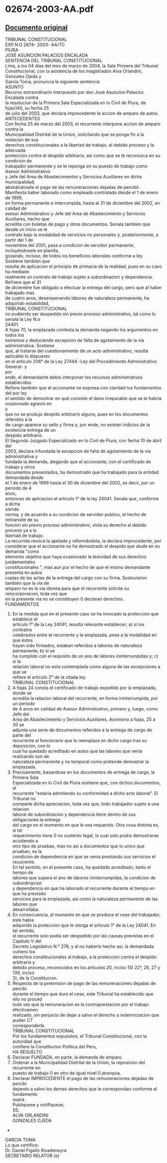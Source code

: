 
02674-2003-AA.pdf
=================
  
[Documento original](https://tc.gob.pe/jurisprudencia/2005/02674-2003-AA.pdf)  
---  
TRIBUNAL CONSTITUCIONAL  
EXP.N.O 2674- 2003- AA/TC  
PIURA  
JOSÉ ASUNCION PALACIOS ENCALADA  
SENTENCIA DEL TRIBUNAL CONSTITUCIONAL  
Lima, a los 04 dias del mes de marzo de 2004, la Sala Primera del Tribunal  
Constitucional, con la asistencia de los magistrados Alva Orlandini, Gonzales Ojeda y  
Garcia Toma, pronuncia la siguiente sentencia  
ASUNTO  
Recurso extraordinario interpuesto por don José Asuncion Palacios Encalada contra  
la resolucion de la Primera Sala Especializada en lo Civil de Piura, de fojas140, su fecha 25  
de julio del 2003, que declara improcedente la accion de amparo de autos.  
ANTECEDENTES  
Con fecha 25 de marzo del 2003, el recurrente interpone accion de amparo contra la  
Municipalidad Distrital de la Union, solicitando que se ponga fin a la violacion de sus  
derechos constitucionales a la libertad de trabajo, al debido proceso y la adecuada  
proteccion contra el despido arbitrario, asi como que se le reconozca en su condicion de  
trabajador permanente y se le reponga en su puesto de trabajo como Asesor Administrativo  
y Jefe del Area de Abastecimientos y Servicios Auxiliares en dicha municipalidad,  
abonândosele el pago de las remuneraciones dejadas de percibir.  
Manifiesta haber laborado como empleado contratado desde el 1 de enero de 1999,  
en forma permanente e interrumpida, hasta el 31 de diciembre del 2002, en calidad de  
asesor Administrativo y Jefe del Area de Abastecimiento y Servicios Auxiliares, hecho que  
acredita con boletas de pago y otros documentos. Senala también que desde un inicio se le  
contrato bajo la modalidad de servicios no personales y, posteriormente, a partir del 1 de  
noviembre del 2001, pasa a condicion de servidor permanente, incluyéndosele en planilla,  
gozando, incluso, de todos los beneficios laborales conforme a ley. Sostiene también que  
resulta de aplicacion el principio de primacia de la realidad, pues en su caso ha mediado  
realmente un contrato de trabajo sujeto a subordinacion y dependencia. Refriere que el 31  
de diciembre fue obligado a efectuar la entrega del cargo, pero que al haber trabajado mas  
de cuatro anos, desempenando labores de naturaleza permanente, ha adquirido estabilidad,  
TRIBUNAL CONSTITUCIONAL  
no pudiendo ser despedido sin previo proceso administrativo, tal como lo senala la Ley N.o  
24401.  
A fojas 70, la emplazada contesta la demanda negando los argumentos en todos los  
extremos y deduciendo excepcion de falta de agotamiento de la via administrativa. Sostiene  
que, al tratarse del cuestionamiento de un acto administrativo, resulta aplicable lo dispuesto  
en el articulo 206° de la Ley 27444 -Ley del Procedimiento Administrativo General- y  
por  
ende, el demandante debio interponer los recursos administrativos establecidos  
Refiere también que el accionante no expresa con claridad los fundamentos del por ley  
el sentido de demostrar en qué consiste el dano irreparable que se le habria ocasionado agravio en  
y  
que no se produjo despido arbitrario alguno, pues en los documentos referidos a la  
de cargo aparece su sello y firma y, por ende, no existen indicios de la existencia entrega de un  
despido arbitrario.  
El Segundo Juzgado Especializado en lo Civil de Piura, con fecha 10 de abril del  
2003, declara infundada la excepcion de falta de agotamiento de la via administrativa y  
fundada la demanda, alegando que el accionante, con el certificado de trabajo y otros  
documentos presentados, ha demostrado que ha trabajado para la entidad demandada desde  
el 1 de enero de 1999 hasta el 30 de diciembre del 2002, es decir, por un periodo de 4  
anos,  
entonces de aplicacion el articulo 1° de la ley 24041. Senala que, conforme a dicha  
siendo  
norma, y de acuerdo a su condicion de servidor publico, el hecho de retirarsele de su  
funcion sin previo proceso administrativo, viola su derecho al debido proceso ya a la  
libertad de trabajo.  
La recurrida revoca la apelada y reformândola, la declara improcedente, por  
considerar que el accionante no ha demostrado el despido que alude en su demanda "como  
elemento objetivo que haya ocasionado la lesividad de sus derechos jundamentales  
constitucionales ", mas aun por el hecho de que el mismo demandante presenta en autos  
copias de las actas de la entrega del cargo con su firma. Sostuvieron también que la via de  
amparo no es la via idonea para que el recurrente solicite su reincorporacion, toda vez que  
en la presente via no se constituyen 0 declaran derechos.  
FUNDAMENTOS  
1. En la medida que en el presente caso se ha invocado la proteccion que establece el  
articulo 1° de la Ley 24041, resulta relevante establecer; a) si los contratos  
celebrados entre el recurrente y la emplazada, pese a la modalidad en que éstos  
hayan sido firmados, estaban referidos a labores de naturaleza permanente; b) si se  
ha cumplido con el requisito de un ano de labores ininterrumpidas y; c) si la  
relacion laboral no esta contemplada como alguna de las excepciones a que se  
refiere el articulo 2° de la citada ley.  
TRIBUNAL CONSTITUCIONAL  
2. A fojas 24 consta el certificado de trabajo expedido por la emplazada, donde se  
acredita la relacion laboral del recurrente, en forma ininterrumpida, por un periodo  
de 4 anos en calidad de Asesor Administrativo, primero y, luego, como Jefe del  
Area de Abastecimiento y Servicios Auxiliares. Asimismo a fojas, 25 a 30 se  
adjunta una serie de documentos referidos a la entrega de cargo de parte del  
recurrente al funcionario que lo reemplaza en dicho cargo tras su deposicion, con lo  
cual ha quedado acreditado en autos que las labores que venia realizando son de  
naturaleza permanente y no temporal como pretende demostrar la emplazada.  
3. Precisamente, basandose en los documentos de entrega de cargo, la Primera Sala  
Especializada en lo Civil de Piura sostiene que, con dichos documentos, el  
recurrente "estaria admitiendo su conformidad a dicho acto laboral". El Tribunal no  
comparte dicha apreciacion, toda vez que, todo trabajador sujeto a una relacion  
laboral de subordinacion y dependencia tiene dentro de sus obligaciones la entrega  
del cargo en el momento en que le sea requerido. Otra cosa distinta es, si tal  
requerimiento tiene 0 no sustento legal, lo cual solo podra demostrarse acudiendo a  
otro tipo de pruebas, mas no asi a documentos que lo unico que prueban, es la  
condicion de dependencia en que se venia prestando sus servicios el recurrente.  
En tal sentido, en el presente caso, ha quedado acreditado, tanto el tiempo de  
labores que supera el ano de labores ininterrumpidas, la condicion de subordinacion  
y dependencia en que ha laborado el recurrente durante el tiempo en que ha prestado  
servicios para la emplazada, asi como la naturaleza permanente de las labores que  
desarrollaba.  
5. En consecuencia, al momento en que se produce el cese del trabajador, éste habia  
adquirido la proteccion que le otorga el articulo 1° de la Ley 24041. En tal sentido,  
el recurrente solo podia ser despedido por las causas previstas en el Capitulo V del  
Decreto Legislativo N.° 276, y al no haberlo hecho asi, la demandada vulnero los  
derechos constitucionales al trabajo, a la proteccion contra el despido arbitrario y  
debido proceso, reconocidos en los articulos 20, inciso 15) 22°, 26, 27 y 139, inciso  
3), de la Constitucion.  
6. Respecto de la pretension de pago de las remuneraciones dejadas de percibi  
durante el tiempo que duro el cese, este Tribunal ha establecido que ello no proced  
toda vez que la remuneracion es la contraprestacion por el trabajo efectivamen  
realizado, sin perjuicio de dejar a salvo el derecho a indemnizacion que pudier CT  
corresponderle.  
TRIBUNAL CONSTITUCIONAL  
Por los fundamentos expuestos, el Tribunal Constitucional, con la autoridad que  
confiere la Constitucion Politica del Peru,  
HA RESUELTO  
1. Declarar FUNDADA, en parte, la demanda de amparo.  
2. Ordenar a la Municipalidad Distrital de la Union, la reposicion del recurrente en  
puesto de trabajo 0 en otro de igual nivel 0 jerarquia.  
3. Declarar IMPROCEDENTE el pago de las remuneraciones dejadas de percibi  
dejando a salvo los demas derechos que le correspondan conforme al fundamento  
supra.  
Publiquese y notifiquese,  
SS.  
ALVA ORLANDINI  
GONZALES OJEDA  
-  
GARCIA TOMA  
Lo que certifico:  
Dr. Daniel Figallo Rivadeneyra  
SECRETARIO RELATOR (e)